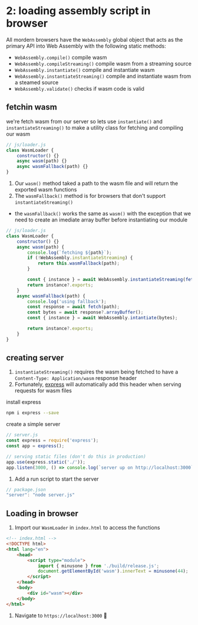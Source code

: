 # 2: loading assembly script in browser

All mordern browsers have the `WebAssembly` global object that acts as the primary API into Web Assembly with the following static methods:

- `WebAssembly.compile()` compile wasm
- `WebAssembly.compileStreaming()` compile wasm from a streaming source
- `WebAssembly.instantiate()` compile and instantiate wasm
- `WebAssembly.instantiateStreaming()` compile and instantiate wasm from a steamed source
- `WebAssembly.validate()` checks if wasm code is valid

## fetchin wasm

we're fetch wasm from our server so lets use `instantiate()` and `instantiateStreaming()` to make a utility class for fetching and compiling our wasm

```js
// js/loader.js
class WasmLoader {
	constructor() {}
	async wasm(path) {}
	async wasmFallback(path) {}
}
```

1. Our `wasm()` method taked a path to the wasm file and will return the exported wasm functions
1. The `wasmFallback()` method is for browsers that don't support `instantiateStreaming()`

- the `wasmFallback()` works the same as `wasm()` with the exception that we need to create an imediate array buffer before instantiating our module

```js
// js/loader.js
class WasmLoader {
	constructor() {}
	async wasm(path) {
		console.log(`fetching ${path}`);
		if (!WebAssembly.instantiateStreaming) {
			return this.wasmFallback(path);
		}

		const { instance } = await WebAssembly.instantiateStreaming(fetch(path));
		return instance?.exports;
	}
	async wasmFallback(path) {
		console.log('using fallback');
		const response = await fetch(path);
		const bytes = await response?.arrayBuffer();
		const { instance } = await WebAssembly.intantiate(bytes);

		return instance?.exports;
	}
}
```

## creating server

1. `instantiateStreaming()` requires the wasm being fetched to have a `Content-Type: Application/wasm` response header
1. Fortunately, [express]() will automatically add this header when serving requests for wasm files

install express

```zsh
npm i express --save
```

create a simple server

```js
// server.js
const express = require('express');
const app = express();

// serving static files (don't do this in production)
app.use(express.static('./'));
app.listen(3000, () => console.log(`server up on http://localhost:3000`));
```

1. Add a run script to start the server

```js
// package.json
"server": "node server.js"
```

## Loading in browser

1. Import our `WasmLoader` in `index.html` to access the functions

```html
<!-- index.html -->
<!DOCTYPE html>
<html lang="en">
	<head>
		<script type="module">
			import { minusone } from './build/release.js';
			document.getElementById('wasm').innerText = minusone(44);
		</script>
	</head>
	<body>
		<div id="wasm"></div>
	</body>
</html>
```

1. Navigate to `https://localhost:3000` 🎉

